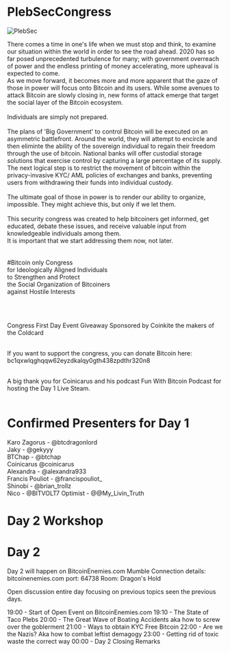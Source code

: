 # PlebSecCongress

<img src="https://raw.githubusercontent.com/karozagorus/PlebSecurityCongress/master/plebsec.jpg" alt="PlebSec">

There comes a time in one's life when we must stop and think, to examine our situation within the world in order to see the road ahead. 2020 has so far posed unprecedented turbulence for many; with government overreach of power and the endless printing of money accelerating, more upheaval is expected to come.<br>
As we move forward, it becomes more and more apparent that the gaze of those in power will focus onto Bitcoin and its users. While some avenues to attack Bitcoin are slowly closing in, new forms of attack emerge that target the social layer of the Bitcoin ecosystem.<br>
<br>
Individuals are simply not prepared.<br>
<br>
The plans of 'Big Government' to control Bitcoin will be executed on an asymmetric battlefront. Around the world, they will attempt to encircle and then eliminte the ability of the sovereign individual to regain their freedom through the use of bitcoin. National banks will offer custodial storage solutions that exercise control by capturing a large percentage of its supply. The next logical step is to restrict the movement of bitcoin within the privacy-invasive KYC/ AML policies of exchanges and banks, preventing users from withdrawing their funds into individual custody.<br>
<br>
The ultimate goal of those in power is to render our ability to organize, impossible. They might achieve this, but only if we let them.<br>
<br>
This security congress was created to help bitcoiners get informed, get educated, debate these issues, and receive valuable input from knowledgeable individuals among them.<br>
It is important that we start addressing them now, not later.<br>
<br>
<br>
#Bitcoin only Congress<br>
for Ideologically Aligned Individuals<br>
to Strengthen and Protect<br>
the Social Organization of Bitcoiners<br>
against Hostile Interests<br>

<br><br>

Congress First Day Event Giveaway Sponsored by Coinkite the makers of the Coldcard<br><br>

If you want to support the congress, you can donate Bitcoin here:<br>
bc1qxwlqghqqw62eyzdkalqy0gth438zpdthr320n8<br><br>

A big thank you for Coinicarus and his podcast Fun With Bitcoin Podcast for hosting the Day 1 Live Steam.<br><br>

# Confirmed Presenters for Day 1<br>
Karo Zagorus - @btcdragonlord<br>
Jaky - @gekyyy<br>
BTChap - @btchap<br>
Coinicarus @coinicarus<br>
Alexandra - @alexandra933<br>
Francis Pouliot - @francispouliot_<br>
Shinobi - @brian_trollz <br>
Nico - @BITVOLT7
Optimist - @@My_Livin_Truth <br>

# Day 2 Workshop


# Day 2

Day 2 will happen on BitcoinEnemies.com 
Mumble Connection details: 
bitcoinenemies.com
port: 64738
Room: Dragon's Hold

Open discussion entire day focusing on previous topics seen the previous days.

19:00 - Start of Open Event on BitcoinEnemies.com
19:10 - The State of Taco Plebs
20:00 - The Great Wave of Boating Accidents aka how to screw over the goblerment
21:00 - Ways to obtain KYC Free Bitcoin
22:00 - Are we the Nazis? Aka how to combat leftist demagogy
23:00 - Getting rid of toxic waste the correct way
00:00 - Day 2 Closing Remarks
